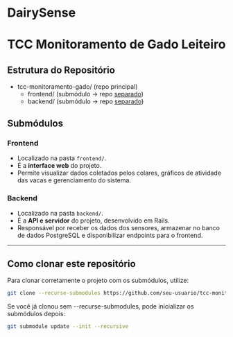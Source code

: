 # DairySense
# TCC Monitoramento de Gado Leiteiro


## Estrutura do Repositório
- tcc-monitoramento-gado/   (repo principal)
  - frontend/   (submódulo → repo [separado](https://github.com/ricardoldequi/frontend-DairySense.git))
  -  backend/    (submódulo → repo [separado](https://github.com/ricardoldequi/backend-DairySense.git))

## Submódulos

### Frontend
- Localizado na pasta `frontend/`.
- É a **interface web** do projeto.
- Permite visualizar dados coletados pelos colares, gráficos de atividade das vacas e gerenciamento do sistema.

### Backend
- Localizado na pasta `backend/`. 
- É a **API e servidor** do projeto, desenvolvido em Rails.
- Responsável por receber os dados dos sensores, armazenar no banco de dados PostgreSQL e disponibilizar endpoints para o frontend.

---

## Como clonar este repositório

Para clonar corretamente o projeto com os submódulos, utilize:

```bash
git clone --recurse-submodules https://github.com/seu-usuario/tcc-monitoramento-gado.git
```
Se você já clonou sem --recurse-submodules, pode inicializar os submódulos depois:

```bash
git submodule update --init --recursive
